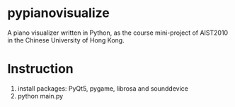 # pypianovisualize
A piano visualizer written in Python, as the course mini-project of AIST2010 in the Chinese University of Hong Kong.

# Instruction
1. install packages: PyQt5, pygame, librosa and sounddevice
2. python main.py
